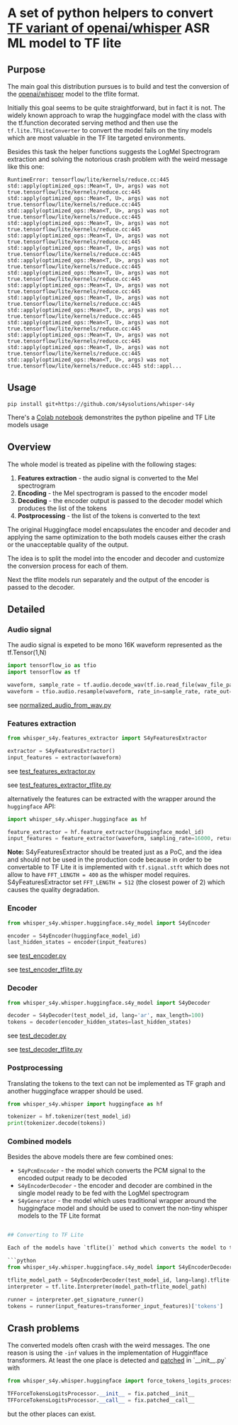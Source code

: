 # A set of python helpers to convert [TF variant of openai/whisper](https://huggingface.co/openai/whisper-base) ASR ML model to TF lite

## Purpose

The main goal this distribution pursues is to build and test the conversion of the
[openai/whisper](https://huggingface.co/openai/whisper-base) model to the tflite format.

Initially this goal seems to be quite straightforward, but in fact it is not. The widely known
approach to wrap the huggingface model with the class with the tf.function decorated serving method
and then use the `tf.lite.TFLiteConverter` to convert the model fails on the tiny models which are
most valuable in the TF lite targeted environments.

Besides this task the helper functions suggests the LogMel Spectrogram extraction and solving the notorious
crash problem with the weird message like this one:

```
RuntimeError: tensorflow/lite/kernels/reduce.cc:445 std::apply(optimized_ops::Mean<T, U>, args) was not true.tensorflow/lite/kernels/reduce.cc:445 std::apply(optimized_ops::Mean<T, U>, args) was not true.tensorflow/lite/kernels/reduce.cc:445 std::apply(optimized_ops::Mean<T, U>, args) was not true.tensorflow/lite/kernels/reduce.cc:445 std::apply(optimized_ops::Mean<T, U>, args) was not true.tensorflow/lite/kernels/reduce.cc:445 std::apply(optimized_ops::Mean<T, U>, args) was not true.tensorflow/lite/kernels/reduce.cc:445 std::apply(optimized_ops::Mean<T, U>, args) was not true.tensorflow/lite/kernels/reduce.cc:445 std::apply(optimized_ops::Mean<T, U>, args) was not true.tensorflow/lite/kernels/reduce.cc:445 std::apply(optimized_ops::Mean<T, U>, args) was not true.tensorflow/lite/kernels/reduce.cc:445 std::apply(optimized_ops::Mean<T, U>, args) was not true.tensorflow/lite/kernels/reduce.cc:445 std::apply(optimized_ops::Mean<T, U>, args) was not true.tensorflow/lite/kernels/reduce.cc:445 std::apply(optimized_ops::Mean<T, U>, args) was not true.tensorflow/lite/kernels/reduce.cc:445 std::apply(optimized_ops::Mean<T, U>, args) was not true.tensorflow/lite/kernels/reduce.cc:445 std::apply(optimized_ops::Mean<T, U>, args) was not true.tensorflow/lite/kernels/reduce.cc:445 std::apply(optimized_ops::Mean<T, U>, args) was not true.tensorflow/lite/kernels/reduce.cc:445 std::apply(optimized_ops::Mean<T, U>, args) was not true.tensorflow/lite/kernels/reduce.cc:445 std::appl...
```
## Usage

```shell
pip install git+https://github.com/s4ysolutions/whisper-s4y
```

There's a [Colab notebook](https://colab.research.google.com/drive/1x9EXLqb4R_QvZRrFgZQ43KIH3tkiMD-V#scrollTo=j2QwuNeVUdxv) demonstrites the python pipeline and TF Lite models usage


## Overview

The whole model is treated as pipeline with the following stages:

1. **Features extraction** - the audio signal is converted to the Mel spectrogram
2. **Encoding** - the Mel spectrogram is passed to the encoder model
3. **Decoding** - the encoder output is passed to the decoder model which produces the list of the tokens
4. **Postprocessing** - the list of the tokens is converted to the text

The original Huggingface model encapsulates the encoder and decoder and applying the same optimization to the both
models causes either the crash or the unacceptable quality of the output.

The idea is to split the model into the encoder and decoder and customize the conversion process for each of them.

Next the tflite models run separately and the output of the encoder is passed to the decoder.

## Detailed

### Audio signal

The audio signal is expeted to be mono 16K waveform represented as the tf.Tensor(1,N)

```python
import tensorflow_io as tfio
import tensorflow as tf

waveform, sample_rate = tf.audio.decode_wav(tf.io.read_file(wav_file_path))
waveform = tfio.audio.resample(waveform, rate_in=sample_rate, rate_out=16000)
```

see [normalized_audio_from_wav.py](https://github.com/s4ysolutions/whisper-s4y/blob/e4bef88943c00e7c2b111738c1c79caa809d16b7/tests/__init__.py#L86)

### Features extraction

```python
from whisper_s4y.features_extractor import S4yFeaturesExtractor

extractor = S4yFeaturesExtractor()
input_features = extractor(waveform)
```

see [test_features_extractor.py](./tests/units/test_features_extractor.py)

see [test_features_extractor_tflite.py](tests/units/test_features_extractor_tflite.py)

alternatively the features can be extracted with the wrapper around the `huggingface` API:

```python
import whisper_s4y.whisper.huggingface as hf

feature_extractor = hf.feature_extractor(huggingface_model_id)
input_features = feature_extractor(waveform, sampling_rate=16000, return_tensors="tf")["input_features"]
```

**Note:** S4yFeaturesExtractor should be treated just as a PoC, and the idea and should not be used in the
production code because in order to be convertable to TF Lite it is implemented with `tf.signal.stft` which does not
allow to have `FFT_LENGTH = 400` as the whisper model requires. S4yFeaturesExtractor set `FFT_LENGTH = 512`
(the closest power of 2) which causes the quality degradation.

### Encoder

```python
from whisper_s4y.whisper.huggingface.s4y_model import S4yEncoder

encoder = S4yEncoder(huggingface_model_id)
last_hidden_states = encoder(input_features)
```

see [test_encoder.py](./tests/units/test_encoder.py)

see [test_encoder_tflite.py](tests/units/test_encoder_tflite.py)

### Decoder

```python
from whisper_s4y.whisper.huggingface.s4y_model import S4yDecoder

decoder = S4yDecoder(test_model_id, lang='ar', max_length=100)
tokens = decoder(encoder_hidden_states=last_hidden_states)
```

see [test_decoder.py](./tests/units/test_decoder.py)

see [test_decoder_tflite.py](tests/units/test_decoder_tflite.py)

### Postprocessing

Translating the tokens to the text can not be implemented as TF graph and another huggingface wrapper should be used.

```python
from whisper_s4y.whisper import huggingface as hf

tokenizer = hf.tokenizer(test_model_id)
print(tokenizer.decode(tokens))
```

### Combined models

Besides the above models there are few combined ones:

- `S4yPcmEncoder` - the model which converts the PCM signal to the encoded output ready to be decoded
- `S4yEncoderDecoder` - the encoder and decoder are combined in the single model ready to be fed with the LogMel
  spectrogram
- `S4yGenerator` - the model which uses traditional wrapper around the huggingface model and should be used to convert
  the non-tiny whisper models to the TF Lite format 

```python

## Converting to TF Lite

Each of the models have `tflite()` method which converts the model to the TF Lite format and saves it to the file.

```python
from whisper_s4y.whisper.huggingface.s4y_model import S4yEncoderDecoder

tflite_model_path = S4yEncoderDecoder(test_model_id, lang=lang).tflite(log=test_log, optimize=optimize)
interpreter = tf.lite.Interpreter(model_path=tflite_model_path)

runner = interpreter.get_signature_runner()
tokens = runner(input_features=transformer_input_features)['tokens']
```

## Crash problems

The converted models often crash with the weird messages. The one reason is using the `-inf` values in the
implementation of Hugginfface transformers. At least the one place is detected and [patched]([https://github.com/s4ysolutions/whisper-s4y/blob/e4bef88943c00e7c2b111738c1c79caa809d16b7/src/whisper_s4y/whisper/huggingface/__init__.py#L8](https://github.com/s4ysolutions/whisper-s4y/commit/3894a5f406e0d6fd4616847708896122b1d1f08b)) in `__init__.py`
with 

```python
from whisper_s4y.whisper.huggingface import force_tokens_logits_processor_fix as fix

TFForceTokensLogitsProcessor.__init__ = fix.patched__init__
TFForceTokensLogitsProcessor.__call__ = fix.patched__call__
```

but the other places can exist.
